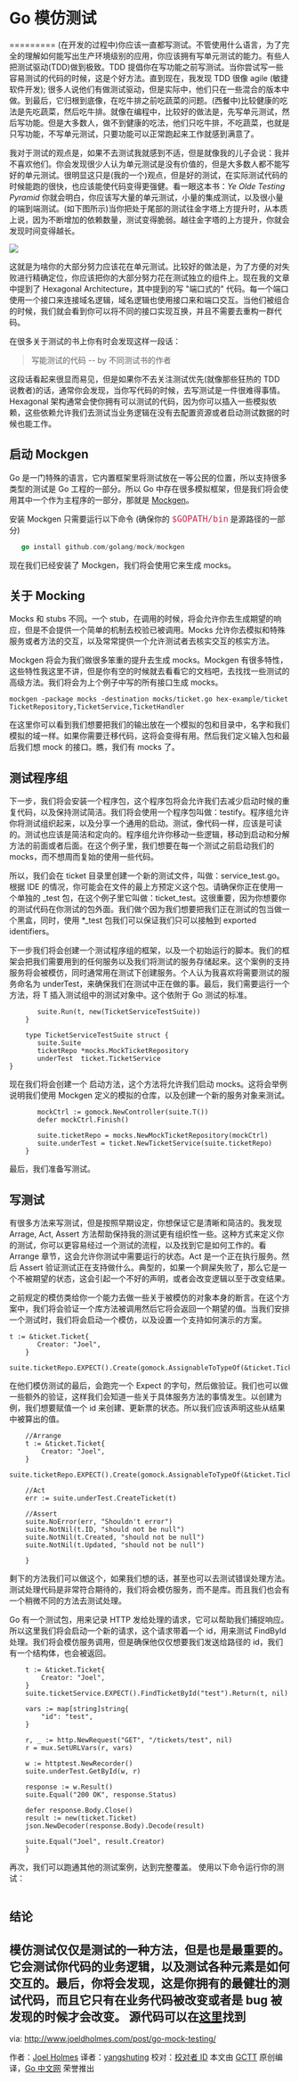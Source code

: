 # Go 模仿测试
=========
(在开发的过程中)你应该一直都写测试。不管使用什么语言，为了完全的理解如何能写出生产环境级别的应用，你应该拥有写单元测试的能力。有些人把测试驱动(TDD)做到极致。TDD 提倡你在写功能之前写测试。当你尝试写一些容易测试的代码的时候，这是个好方法。直到现在，我发现 TDD 很像 agile (敏捷软件开发); 很多人说他们有做测试驱动，但是实际中，他们只在一些混合的版本中做。到最后，它归根到底像，在吃牛排之前吃蔬菜的问题。(西餐中)比较健康的吃法是先吃蔬菜，然后吃牛排。就像在编程中，比较好的做法是，先写单元测试，然后写功能。但是大多数人，做不到健康的吃法，他们只吃牛排，不吃蔬菜，也就是只写功能，不写单元测试，只要功能可以正常跑起来工作就感到满意了。

我对于测试的观点是，如果不去测试我就感到不适，但是就像我的儿子会说：我并不喜欢他们。你会发现很少人认为单元测试是没有价值的，但是大多数人都不能写好的单元测试。很明显这只是(我的一个)观点，但是好的测试，在实际测试代码的时候能跑的很快，也应该能使代码变得更强健。看一眼这本书：*Ye Olde Testing Pyramid* 你就会明白，你应该写大量的单元测试，小量的集成测试，以及很小量的端到端测试。(如下图所示)当你把处于尾部的测试往金字塔上方提升时，从本质上说，因为不断增加的依赖数量，测试变得脆弱。越往金字塔的上方提升，你就会发现时间变得越长。

![](https://raw.githubusercontent.com/studygolang/gctt-images/master/go-mock-testing/testing-pyramid.png)

这就是为啥你的大部分努力应该花在单元测试。比较好的做法是，为了方便的对失败进行精确定位，你应该把你的大部分努力花在测试独立的组件上。现在我的文章中提到了 Hexagonal Architecture，其中提到的写 "端口式的" 代码。每一个端口使用一个接口来连接域名逻辑，域名逻辑也使用接口来和端口交互。当他们被组合的时候，我们就会看到你可以将不同的接口实现互换，并且不需要去重构一群代码。

在很多关于测试的书上你有时会发现这样一段话：

>写能测试的代码
> -- by 不同测试书的作者

这段话看起来很显而易见，但是如果你不去关注测试优先(就像那些狂热的 TDD 说教者)的话，通常你会发现，当你写代码的时候，去写测试是一件很难得事情。Hexagonal 架构通常会使你拥有可以测试的代码，因为你可以插入一些模拟依赖，这些依赖允许我们去测试当业务逻辑在没有去配置资源或者启动测试数据的时候也能工作。

## 启动 Mockgen

Go 是一门特殊的语言，它内置框架里将测试放在一等公民的位置，所以支持很多类型的测试是 Go 工程的一部分。所以 Go 中存在很多模拟框架，但是我们将会使用其中一个作为主程序的一部分，那就是 [Mockgen](https://github.com/golang/mock)。

安装 Mockgen 只需要运行以下命令 (确保你的 <font color="#c52950" size=4>`$GOPATH/bin`</font> 是源路径的一部分)

```go get github.com/golang/mock/gomock
   go install github.com/golang/mock/mockgen
```

现在我们已经安装了 Mockgen，我们将会使用它来生成 mocks。

## 关于 Mocking

Mocks 和 stubs 不同。一个 stub，在调用的时候，将会允许你去生成期望的响应，但是不会提供一个简单的机制去校验已被调用。Mocks 允许你去模拟和特殊服务或者方法的交互，以及常常提供一个允许测试者去核实交互的核实方法。

Mockgen 将会为我们做很多笨重的提升去生成 mocks。Mockgen 有很多特性，这些特性我这里不讲，但是你有空的时候就去看看它的文档吧，去找找一些测试的高级方法。我们将会为上个例子中写的所有接口生成 mocks。

    mockgen -package mocks -destination mocks/ticket.go hex-example/ticket TicketRepository,TicketService,TicketHandler

在这里你可以看到我们想要把我们的输出放在一个模拟的包和目录中，名字和我们模拟的域一样。如果你需要迁移代码，这将会变得有用。然后我们定义输入包和最后我们想 mock 的接口。瞧，我们有 mocks 了。

## 测试程序组

下一步，我们将会安装一个程序包，这个程序包将会允许我们去减少启动时候的重复代码，以及保持测试简洁。我们将会使用一个程序包叫做：testify。程序组允许你将测试组织起来，以及分享一个通用的启动。测试，像代码一样，应该是可读的。测试也应该是简洁和定向的。程序组允许你移动一些逻辑，移动到启动和分解方法的前面或者后面。在这个例子里，我们想要在每一个测试之前启动我们的 mocks，而不想周而复始的使用一些代码。

所以，我们会在 ticket 目录里创建一个新的测试文件，叫做：service_test.go。根据 IDE 的情况，你可能会在文件的最上方预定义这个包。请确保你正在使用一个单独的 _test 包，在这个例子里它叫做：ticket_test。这很重要，因为你想要你的测试代码在你测试的包外面。我们做个因为我们想要把我们正在测试的包当做一个黑盒，同时，使用 *_test 包我们可以保证我们只可以接触到 exported identifiers。

下一步我们将会创建一个测试程序组的框架，以及一个初始运行的脚本。我们的框架会把我们需要用到的任何服务以及我们将测试的服务存储起来。这个案例的支持服务将会被模仿，同时通常用在测试下创建服务。个人认为我喜欢将需要测试的服务命名为 underTest，来确保我们在测试中正在做的事。最后，我们需要运行一个方法，将 T 插入测试组中的测试对象中。这个依附于 Go 测试的标准。

```func TestTicketServiceSuite(t *testing.T) {
	   suite.Run(t, new(TicketServiceTestSuite))
    }

    type TicketServiceTestSuite struct {
	   suite.Suite
	   ticketRepo *mocks.MockTicketRepository
	   underTest  ticket.TicketService
}
```
现在我们将会创建一个 启动方法，这个方法将允许我们启动 mocks。这将会举例说明我们使用 Mockgen 定义的模拟的仓库，以及创建一个新的服务对象来测试。

```func (suite *TicketServiceTestSuite) SetupTest() {
	   mockCtrl := gomock.NewController(suite.T())
	   defer mockCtrl.Finish()

	   suite.ticketRepo = mocks.NewMockTicketRepository(mockCtrl)
	   suite.underTest = ticket.NewTicketService(suite.ticketRepo)
    }
```
最后，我们准备写测试。

## 写测试

有很多方法来写测试，但是按照早期设定，你想保证它是清晰和简洁的。我发现 Arrage, Act, Assert 方法帮助保持我的测试更有组织性一些。这种方式来定义你的测试，你可以更容易经过一个测试的流程，以及找到它是如何工作的。看 Arrange 章节，这会允许你测试中需要运行的状态。Act 是一个正在执行服务。然后 Assert 验证测试正在支持做什么。典型的，如果一个屙屎失败了，那么它是一个不被期望的状态，这会引起一个不好的声明，或者会改变逻辑以至于改变结果。

之前规定的模仿类给你一个能力去做一些关于被模仿的对象本身的断言。在这个方案中，我们将会验证一个库方法被调用然后它将会返回一个期望的值。当我们安排一个测试时，我们将会启动一个模仿，以及设置一个支持如何演示的方案。

```
t := &ticket.Ticket{
       Creator: "Joel",
    }
    suite.ticketRepo.EXPECT().Create(gomock.AssignableToTypeOf(&ticket.Ticket{})).Return(nil)
```
在他们模仿测试的最后，会跑完一个 Expect 的字句，然后做验证。我们也可以做一些额外的验证，这样我们会知道一些关于具体服务方法的事情发生。以创建为例，我们想要赋值一个 id 来创建、更新票的状态。所以我们应该声明这些从结果中被算出的值。

```func (suite *TicketServiceTestSuite) TestCreate() {
	//Arrange
	t := &ticket.Ticket{
		Creator: "Joel",
	}
	suite.ticketRepo.EXPECT().Create(gomock.AssignableToTypeOf(&ticket.Ticket{})).Return(nil)

	//Act
	err := suite.underTest.CreateTicket(t)

	//Assert
	suite.NoError(err, "Shouldn't error")
	suite.NotNil(t.ID, "should not be null")
	suite.NotNil(t.Created, "should not be null")
	suite.NotNil(t.Updated, "should not be null")

    }
```

剩下的方法我们可以做这个，如果我们想的话，甚至也可以去测试错误处理方法。测试处理代码是非常符合期待的，我们将会模仿服务，而不是库。而且我们也会有一个稍微不同的方法去测试处理。

Go 有一个测试包，用来记录 HTTP 发给处理的请求，它可以帮助我们捕捉响应。所以这里我们将会启动一个新的请求，这个请求带着一个 id，用来测试 FindById 处理。我们将会模仿服务调用，但是确保他仅仅想要我们发送给路径的 id，我们有一个结构体，也会被返回。

```func (suite *TicketHandlerTestSuite) TestFindTicketById() {
	t := &ticket.Ticket{
		Creator: "Joel",
	}
	suite.ticketService.EXPECT().FindTicketById("test").Return(t, nil)

	vars := map[string]string{
		"id": "test",
	}

	r, _ := http.NewRequest("GET", "/tickets/test", nil)
	r = mux.SetURLVars(r, vars)

	w := httptest.NewRecorder()
	suite.underTest.GetById(w, r)

	response := w.Result()
	suite.Equal("200 OK", response.Status)

	defer response.Body.Close()
	result := new(ticket.Ticket)
	json.NewDecoder(response.Body).Decode(result)

	suite.Equal("Joel", result.Creator)
    }
```

再次，我们可以跑通其他的测试案例，达到完整覆盖。
使用以下命令运行你的测试：
```go test ./..
```

## 结论

模仿测试仅仅是测试的一种方法，但是也是最重要的。它会测试你代码的业务逻辑，以及测试各种元素是如何交互的。最后，你将会发现，这是你拥有的最健壮的测试代码，而且它只有在业务代码被改变或者是 bug 被发现的时候才会改变。
源代码可以在[这里](https://github.com/Holmes89/hex-example/tree/testing)找到
----------------

via: http://www.joeldholmes.com/post/go-mock-testing/

作者：[Joel Holmes](http://www.joeldholmes.com/)
译者：[yangshuting](https://github.com/yangshuting)
校对：[校对者 ID](https://github.com/校者ID)
本文由 [GCTT](https://github.com/studygolang/GCTT) 原创编译，[Go 中文网](https://studygolang.com/) 荣誉推出